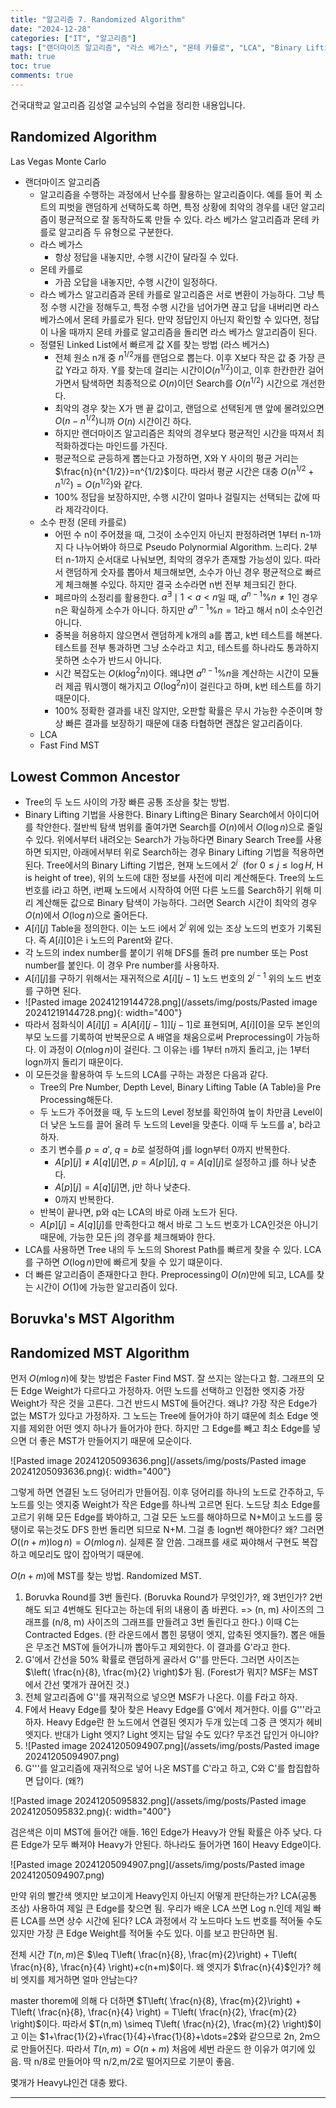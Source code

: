 ```yaml
---
title: "알고리즘 7. Randomized Algorithm"
date: "2024-12-28"
categories: ["IT", "알고리즘"]
tags: ["랜더마이즈 알고리즘", "라스 베가스", "몬테 카를로", "LCA", "Binary Lifting", "MST", "Boruvka", "Randomized MST"]
math: true
toc: true
comments: true
---
```


건국대학교 알고리즘 김성열 교수님의 수업을 정리한 내용입니다.

## Randomized Algorithm

Las Vegas
Monte Carlo


- 랜더마이즈 알고리즘
	- 알고리즘을 수행하는 과정에서 난수를 활용하는 알고리즘이다. 예를 들어 퀵 소트의 피벗을 랜덤하게 선택하도록 하면, 특정 상황에 최악의 경우를 내던 알고리즘이 평균적으로 잘 동작하도록 만들 수 있다. 라스 베가스 알고리즘과 몬테 카를로 알고리즘 두 유형으로 구분한다.
	- 라스 베가스
		- 항상 정답을 내놓지만, 수행 시간이 달라질 수 있다. 
	- 몬테 카를로
		- 가끔 오답을 내놓지만, 수행 시간이 일정하다.
	- 라스 베가스 알고리즘과 몬테 카를로 알고리즘은 서로 변환이 가능하다. 그냥 특정 수행 시간을 정해두고, 특정 수행 시간을 넘어가면 끊고 답을 내버리면 라스 베가스에서 몬테 카를로가 된다. 만약 정답인지 아닌지 확인할 수 있다면, 정답이 나올 때까지 몬테 카를로 알고리즘을 돌리면 라스 베가스 알고리즘이 된다.
	- 정렬된 Linked List에서 빠르게 값 X를 찾는 방법 (라스 베거스)
		- 전체 원소 n개 중 $n^{1/2}$개를 랜덤으로 뽑는다. 이후 X보다 작은 값 중 가장 큰 값 Y라고 하자. Y를 찾는데 걸리는 시간이$O(n^{1/2})$이고, 이후 한칸한칸 걸어가면서 탐색하면 최종적으로 $O(n)$이던 Search를 $O(n^{1/2})$ 시간으로 개선한다.
		- 최악의 경우 찾는 X가 맨 끝 값이고, 랜덤으로 선택된게 맨 앞에 몰려있으면 $O(n-n^{1/2})$니까 $O(n)$ 시간이긴 하다.
		- 하지만 랜더마이즈 알고리즘은 최악의 경우보다 평균적인 시간을 따져서 최적화하겠다는 마인드를 가진다.
		- 평균적으로 균등하게 뽑는다고 가정하면, X와 Y 사이의 평균 거리는 $\frac{n}{n^{1/2}}=n^{1/2}$이다. 따라서 평균 시간은 대충 $O\left( n^{1/2}+ n^{1/2} \right)=O(n^{1/2})$와 같다.
		- 100% 정답을 보장하지만, 수행 시간이 얼마나 걸릴지는 선택되는 값에 따라 제각각이다.
	- 소수 판정 (몬테 카를로)
		- 어떤 수 n이 주어졌을 때, 그것이 소수인지 아닌지 판정하려면 1부터 n-1까지 다 나누어봐야 하므로 Pseudo Polynormial Algorithm. 느리다. 2부터 n-1까지 순서대로 나눠보면, 최악의 경우가 존재할 가능성이 있다. 따라서 랜덤하게 숫자를 뽑아서 체크해보면, 소수가 아닌 경우 평균적으로 빠르게 체크해볼 수있다. 하지만 결국 소수라면 n번 전부 체크되긴 한다.
		- 페르마의 소정리를 활용한다. $a^\exists \mid 1 < a < n$일 때, $a^{n-1}\%n \neq 1$인 경우 n은 확실하게 소수가 아니다. 하지만 $a^{n-1}\%n = 1$라고 해서 n이 소수인건 아니다.
		- 중복을 허용하지 않으면서 랜덤하게 k개의 a를 뽑고, k번 테스트를 해본다. 테스트를 전부 통과하면 그냥 소수라고 치고, 테스트를 하나라도 통과하지 못하면 소수가 반드시 아니다.
		- 시간 복잡도는 $O(k\log^2n)$이다. 왜냐면 $a^{n-1}\%n$을 계산하는 시간이 모듈러 제곱 뭐시깽이 해가지고 $O(\log^2n)$이 걸린다고 하며, k번 테스트를 하기 때문이다.
		- 100% 정확한 결과를 내진 않지만, 오판할 확률은 무시 가능한 수준이며 항상 빠른 결과를 보장하기 때문에 대충 타협하면 괜찮은 알고리즘이다.
	- LCA
	- Fast Find MST

## Lowest Common Ancestor

- Tree의 두 노드 사이의 가장 빠른 공통 조상을 찾는 방법.
- Binary Lifting 기법을 사용한다. Binary Lifting은 Binary Search에서 아이디어를 착안한다. 절반씩 탐색 범위를 줄여가면 Search를 $O(n)$에서 $O(\log n)$으로 줄일 수 있다. 위에서부터 내려오는 Search가 가능하다면 Binary Search Tree를 사용하면 되지만, 아래에서부터 위로 Search하는 경우 Binary Lifting 기법을 적용하면 된다. Tree에서의 Binary Lifting 기법은, 현재 노드에서 $2^j ~~(\text{for } 0 \leq j \le \log H,~ \text{H is height of tree})$, 위의 노드에 대한 정보를 사전에 미리 계산해둔다. Tree의 노드 번호를 i라고 하면, i번째 노드에서 시작하여 어떤 다른 노드를 Search하기 위해 미리 계산해둔 값으로 Binary 탐색이 가능하다. 그러면 Search 시간이 최악의 경우 $O(n)$에서 $O(\log n)$으로 줄어든다.
- $A[i][j]$ Table을 정의한다. 이는 노드 i에서 $2^j$ 위에 있는 조상 노드의 번호가 기록된다. 즉 $A[i][0]$은 i 노드의 Parent와 같다.
- 각 노드의 index number를 붙이기 위해 DFS를 돌려 pre number 또는 Post number를 붙인다. 이 경우 Pre number를 사용하자.
- $A[i][j]$를 구하기 위해서는 재귀적으로 $A[i][j-1]$ 노드 번호의 $2^{j-1}$ 위의 노드 번호를 구하면 된다.
- ![Pasted image 20241219144728.png](/assets/img/posts/Pasted image 20241219144728.png){: width="400"}
- 따라서 점화식이 $A[i][j]=A[A[i][j-1]][j-1]$로 표현되며, $A[i][0]$을 모두 본인의 부모 노드를 기록하여 반복문으로 A 배열을 채움으로써 Preprocessing이 가능하다. 이 과정이 $O(n\log n)$이 걸린다. 그 이유는 i를 1부터 n까지 돌리고, j는 1부터 logn까지 돌리기 때문이다.
- 이 모든것을 활용하여 두 노드의 LCA를 구하는 과정은 다음과 같다.
	- Tree의 Pre Number, Depth Level, Binary Lifting Table (A Table)을 Pre Processing해둔다. 
	- 두 노드가 주어졌을 때, 두 노드의 Level 정보를 확인하여 높이 차만큼 Level이 더 낮은 노드를 끌어 올려 두 노드의 Level을 맞춘다. 이때 두 노드를 a', b라고 하자.
	- 초기 변수를 $p=a'$, $q=b$로 설정하여 j를 logn부터 0까지 반복한다.
		- $A[p][j] \neq A[q][j]$면, $p=A[p][j]$, $q=A[q][j]$로 설정하고 j를 하나 낮춘다.
		- $A[p][j] = A[q][j]$면,  j만 하나 낮춘다.
		- 0까지 반복한다.
	- 반복이 끝나면, p와 q는 LCA의 바로 아래 노드가 된다.
	- $A[p][j] = A[q][j]$를 만족한다고 해서 바로 그 노드 번호가 LCA인것은 아니기 때문에, 가능한 모든 j의 경우를 체크해봐야 한다.
- LCA를 사용하면 Tree 내의 두 노드의 Shorest Path를 빠르게 찾을 수 있다. LCA를 구하면 $O(\log n)$만에 빠르게 찾을 수 있기 떄문이다.
- 더 빠른 알고리즘이 존재한다고 한다. Preprocessing이 $O(n)$만에 되고, LCA를 찾는 시간이 $O(1)$에 가능한 알고리즘이 있다.

## Boruvka's MST Algorithm


## Randomized MST Algorithm

먼저 $O(m\log n)$에 찾는 방법은 Faster Find MST. 잘 쓰지는 않는다고 함. 그래프의 모든 Edge Weight가 다르다고 가정하자. 어떤 노드를 선택하고 인접한 엣지중 가장 Weight가 작은 것을 고른다. 그건 반드시 MST에 들어간다. 왜냐? 가장 작은 Edge가 없는 MST가 있다고 가정하자. 그 노드는 Tree에 들어가야 하기 떄문에 최소 Edge 엣지를 제외한 어떤 엣지 하나가 들어가야 한다. 하지만 그 Edge를 빼고 최소 Edge를 넣으면 더 좋은 MST가 만들어지기 때문에 모순이다.

![Pasted image 20241205093636.png](/assets/img/posts/Pasted image 20241205093636.png){: width="400"}

그렇게 하면 연결된 노드 덩어리가 만들어짐. 이후 덩어리를 하나의 노드로 간주하고, 두 노드를 잇는 엣지중 Weight가 작은 Edge를 하나씩 고르면 된다. 노드당 최소 Edge를 고르기 위해 모든 Edge를 봐야하고, 그걸 모든 노드를 해야하므로 N+M이고 노드를 뭉탱이로 묶는것도 DFS 한번 돌리면 되므로 N+M. 그걸 총 logn번 해야한다? 왜? 그러면 $O((n+m)\log n)=O(m\log n)$. 실제론 잘 안씀. 그래프를 새로 짜야해서 구현도 복잡하고 메모리도 많이 잡아먹기 때문에.

$O(n+m)$에 MST를 찾는 방법. Randomized MST. 
1. Boruvka Round를 3번 돌린다. (Boruvka Round가 무엇인가?, 왜 3번인가? 2번해도 되고 4번해도 된다고는 하는데 뒤의 내용이 좀 바뀐다. => (n, m) 사이즈의 그래프를 (n/8, m) 사이즈의 그래프를 만들려고 3번 돌린다고 한다.) 이때 C는 Contracted Edges. (한 라운드에서 뽑힌 뭉탱이 엣지, 압축된 엣지들?). 뽑은 애들은 무조건 MST에 들어가니까 뽑아두고 제외한다. 이 결과를 G'라고 한다.
2. G'에서 간선을 50% 확률로 랜덤하게 골라서 G''를 만든다. 그러면 사이즈는 $\left( \frac{n}{8}, \frac{m}{2} \right)$가 됨. (Forest가 뭐지? MSF는 MST에서 간선 몇개가 끊어진 것.) 
3. 전체 알고리즘에 G''를 재귀적으로 넣으면 MSF가 나온다.  이를 F라고 하자.
4. F에서 Heavy Edge를 찾아 찾은 Heavy Edge를 G'에서 제거한다. 이를 G'''라고 하자. Heavy Edge란 한 노드에서 연결된 엣지가 두개 있는데 그중 큰 엣지가 헤비 엣지다. 반대가 Light 엣지? Light 엣지는 답일 수도 있다? 무조건 답인거 아니야?
5. ![Pasted image 20241205094907.png](/assets/img/posts/Pasted image 20241205094907.png)
6. G'''를 알고리즘에 재귀적으로 넣어 나온 MST를 C'라고 하고, C와 C'를 합집합하면 답이다. (왜?)



![Pasted image 20241205095832.png](/assets/img/posts/Pasted image 20241205095832.png){: width="400"}

검은색은 이미 MST에 들어간 애들. 16인 Edge가 Heavy가 안될 확률은 아주 낮다. 다른 Edge가 모두 빠져야 Heavy가 안된다. 하나라도 들어가면 16이 Heavy Edge이다. 


![Pasted image 20241205094907.png](/assets/img/posts/Pasted image 20241205094907.png)

만약 위의 빨간색 엣지만 보고이게 Heavy인지 아닌지 어떻게 판단하는가? LCA(공통 조상) 사용하여 제일 큰 Edge를 찾으면 됨. 우리가 배운 LCA 쓰면 Log n.인데 제일 빠른 LCA를 쓰면 상수 시간에 된다? LCA 과정에서 각 노드마다 노드 번호를 적어둘 수도 있지만 가장 큰 Edge Weight를 적어둘 수도 있다. 이를 보고 판단하면 됨. 

전체 시간 $T(n,m)$은 $\leq T\left( \frac{n}{8}, \frac{m}{2}\right) + T\left( \frac{n}{8}, \frac{n}{4} \right)+c(n+m)$이다. 왜 엣지가 $\frac{n}{4}$인가? 헤비 엣지를 제거하면 얼마 안남는다?

master thorem에 의해 다 더하면 $T\left( \frac{n}{8}, \frac{m}{2}\right) + T\left( \frac{n}{8}, \frac{n}{4} \right) = T\left( \frac{n}{2}, \frac{m}{2} \right)$이다. 따라서 $T(n,m) \simeq T\left( \frac{n}{2}, \frac{m}{2} \right)$이고 이는 $1+\frac{1}{2}+\frac{1}{4}+\frac{1}{8}+\dots=2$와 같으므로 2n, 2m으로 만들어진다. 따라서  $T(n,m)=O(n+m)$ 처음에 세번 라운드 한  이유가 여기에 있음. 딱 n/8로 만들어야 딱 n/2,m/2로 떨어지므로 기분이 좋음. 

몇개가 Heavy냐인건 대충 봤다.


---